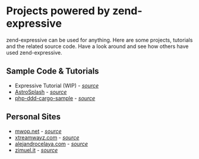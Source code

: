 # Projects powered by zend-expressive

zend-expressive can be used for anything. Here are some projects, tutorials and
the related source code. Have a look around and see how others have used
zend-expressive.

## Sample Code & Tutorials

- Expressive Tutorial (WIP) - [*source*](https://github.com/RalfEggert/zend-expressive-tutorial)
- [AstroSplash](http://www.sitepoint.com/build-nasa-photo-gallery-zend-expressive/) - [*source*](https://github.com/AndrewCarterUK/AstroSplash)
- [php-ddd-cargo-sample](https://codeliner.github.io/php-ddd-cargo-sample/) - [*source*](https://github.com/codeliner/php-ddd-cargo-sample)

## Personal Sites

- [mwop.net](https://mwop.net/) - [*source*](https://github.com/weierophinney/mwop.net)
- [xtreamwayz.com](https://xtreamwayz.com/) - [*source*](https://github.com/xtreamwayz/xtreamwayz.com)
- [alejandrocelaya.com](http://www.alejandrocelaya.com/) - [*source*](https://github.com/acelaya/website-expressive)
- [zimuel.it](http://www.zimuel.it) - [*source*](https://github.com/ezimuel/zimuel.it)
